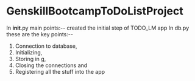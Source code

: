 # GenskillBootcampToDoListProject
In __init__.py main points:--
created the initial step of TODO_LM app
In db.py these are the key points:--
1. Connection to database, 
2. Initializing, 
3. Storing in g,
4. Closing the connections and 
5. Registering all the stuff into the app


